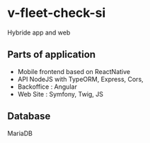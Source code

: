 # v-fleet-check-si
Hybride app and web

## Parts of application

- Mobile frontend based on ReactNative
- API NodeJS with TypeORM, Express, Cors,
- Backoffice : Angular
- Web Site : Symfony, Twig, JS

## Database
MariaDB
